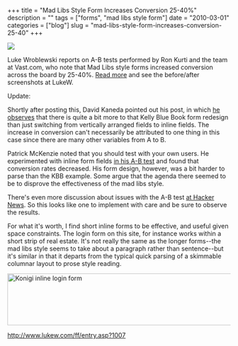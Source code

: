 +++
title = "Mad Libs Style Form Increases Conversion 25-40%"
description = ""
tags = ["forms", "mad libs style form"]
date = "2010-03-01"
categories = ["blog"]
slug = "mad-libs-style-form-increases-conversion-25-40"
+++



  <div class="notebook-screenshot"><a href="http://www.lukew.com/ff/entry.asp?1007"><img src="//konigi.com/media/bluga/wt4b8c1b9135268_large.jpg"/></a></div><p>Luke Wroblewski reports on A-B tests performed by Ron Kurti and the team at Vast.com, who note that Mad Libs style forms increased conversion across the board by 25-40%. <a href="http://www.lukew.com/ff/entry.asp?1007">Read more</a> and see the before/after screenshots at LukeW.</p>
<p>Update:</p>
<p>Shortly after posting this, David Kaneda pointed out his post, in which <a href="http://www.davidkaneda.com/post/413592285/mad-libs-style-form-increases-conversion-25-40">he observes</a> that there is quite a bit more to that Kelly Blue Book form redesign than just switching from vertically arranged fields to inline fields. The increase in conversion can't necessarily be attributed to one thing in this case since there are many other variables from A to B.</p>
<p>Patrick McKenzie noted that you should test with your own users. He experimented with inline form fields <a href="http://www.kalzumeus.com/2010/02/27/lesson-from-madlibs-signup-fad-do-your-own-tests/">in his A-B test</a> and found that conversion rates decreased. His form design, however, was a bit harder to parse than the KBB example. Some argue that the agenda there seemed to be to disprove the effectiveness of the mad libs style.</p>
<p>There's even more discussion about issues with the A-B test <a href="http://news.ycombinator.com/item?id=1151052">at Hacker News</a>. So this looks like one to implement with care and be sure to observe the results. </p>
<p>For what it's worth, I find short inline forms to be effective, and useful given space constraints. The login form on this site, for instance works within a short strip of real estate. It's not really the same as the longer forms--the mad libs style seems to take about a paragraph rather than sentence--but it's similar in that it departs from the typical quick parsing of a skimmable columnar layout to prose style reading.</p>
<div class="notebook-image"><a href="http://www.flickr.com/photos/jibbajabba/4398925765/" title="Konigi inline login form by jibbajabba, on Flickr"><img src="//farm5.static.flickr.com/4058/4398925765_97d66122f0_o.png" width="610" height="117" alt="Konigi inline login form" /></a></div>
    
  <a href="http://www.lukew.com/ff/entry.asp?1007">http://www.lukew.com/ff/entry.asp?1007</a>
